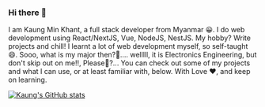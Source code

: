 ### Hi there 👋

I am Kaung Min Khant, a full stack developer from Myanmar :grinning:. I do web development using React/NextJS, Vue, NodeJS, NestJS. My hobby? Write projects and chill! I learnt a lot of web development myself, so self-taught :smile:. Sooo, what is my major then?🤔.... welllll, it is Electronics Engineering, but don't skip out on me!!, Please🥺?... You can check out some of my projects and what I can use, or at least familiar with, below. With Love ❤️, and keep on learning.

[![Kaung's GitHub stats](https://github-readme-stats.vercel.app/api?username=kaung-minkhant)](https://github.com/anuraghazra/github-readme-stats)
<!--
**kaung-minkhant/kaung-minkhant** is a ✨ _special_ ✨ repository because its `README.md` (this file) appears on your GitHub profile.

Here are some ideas to get you started:

- 🔭 I’m currently working on ...
- 🌱 I’m currently learning ...
- 👯 I’m looking to collaborate on ...
- 🤔 I’m looking for help with ...
- 💬 Ask me about ...
- 📫 How to reach me: ...
- 😄 Pronouns: ...
- ⚡ Fun fact: ...
-->
